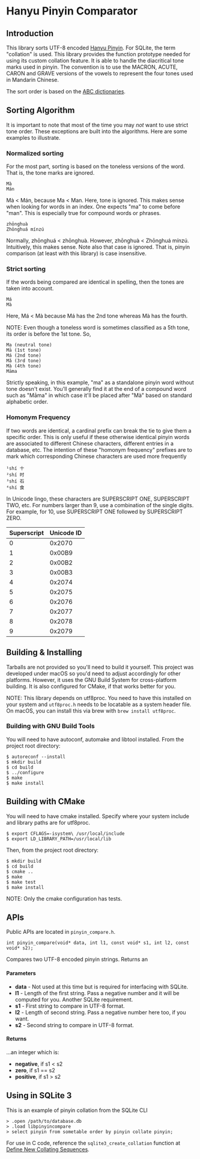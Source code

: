 # Hanyu Pinyin Comparator
## Introduction
This library sorts UTF-8 encoded [Hanyu Pinyin](https://en.wikipedia.org/wiki/Pinyin). For SQLite, the term "collation" is used. This library provides the function prototype needed for using its custom collation feature. It is able to handle the diacritical tone marks used in pinyin. The convention is to use the MACRON, ACUTE, CARON and GRAVE versions of the vowels to represent the four tones used in Mandarin Chinese.

The sort order is based on the [ABC dictionaries](http://wenlin.com/abc).

## Sorting Algorithm
It is important to note that most of the time you may _not_ want to use strict tone order. These exceptions are built into the algorithms. Here are some examples to illustrate.

### Normalized sorting
For the most part, sorting is based on the toneless versions of the word. That is, the tone marks are ignored.

    Mà
    Mán

Mà < Mán, because Ma < Man. Here, tone is ignored. This makes sense when looking for words in an index. One expects "ma" to come before "man". This is especially true for compound words or phrases.

    zhōnghuà
    Zhōnghuá mínzú

Normally, zhōnghuá < zhōnghuà. However, zhōnghuà < Zhōnghuá mínzú. Intuitively, this makes sense. Note also that case is ignored. That is, pinyin comparison (at least with this library) is case insensitive.

### Strict sorting
If the words being compared are identical in spelling, then the tones are taken into account.

    Má
    Mà

Here, Má < Mà because Má has the 2nd tone whereas Mà has the fourth.

NOTE: Even though a toneless word is sometimes classified as a 5th tone, its order is before the 1st tone. So,

    Ma (neutral tone)
    Mā (1st tone)
    Má (2nd tone)
    Mǎ (3rd tone)
    Mà (4th tone)
    Māma

Strictly speaking, in this example, "ma" as a standalone pinyin word without tone doesn't exist. You'll generally find it at the end of a compound word such as "Māma" in which case it'll be placed after "Mà" based on standard alphabetic order.

### Homonym Frequency
If two words are identical, a cardinal prefix can break the tie to give them a specific order. This is only useful if these otherwise identical pinyin words are associated to different Chinese characters, different entries in a database, etc. The intention of these "homonym frequency" prefixes are to mark which corresponding Chinese characters are used more frequently

    ¹shí 十
    ²shí 时
    ³shí 石
    ⁴shí 食

In Unicode lingo, these characters are SUPERSCRIPT ONE, SUPERSCRIPT TWO, etc. For numbers larger than 9, use a combination of the single digits. For example, for 10, use SUPERSCRIPT ONE followed by SUPERSCRIPT ZERO.

Superscript | Unicode ID
---|---
0|0x2070
1|0x00B9
2|0x00B2
3|0x00B3
4|0x2074
5|0x2075
6|0x2076
7|0x2077
8|0x2078
9|0x2079

## Building & Installing
Tarballs are not provided so you'll need to build it yourself. This project was developed under macOS so you'd need to adjust accordingly for other platforms. However, it uses the GNU Build System for cross-platform building. It is also configured for CMake, if that works better for you.

NOTE: This library depends on utf8proc. You need to have this installed on your system and `utf8proc.h` needs to be locatable as a system header file. On macOS, you can install this via brew with `brew install utf8proc`.

### Building with GNU Build Tools
You will need to have autoconf, automake and libtool installed. From the project root directory:

```
$ autoreconf --install
$ mkdir build
$ cd build
$ ../configure
$ make
$ make install
```

## Building with CMake
You will need to have cmake installed. Specify where your system include and library paths are for utf8proc.

```
$ export CFLAGS=-isystem\ /usr/local/include
$ export LD_LIBRARY_PATH=/usr/local/lib
```

Then, from the project root directory:

```
$ mkdir build
$ cd build
$ cmake ..
$ make
$ make test
$ make install
```

NOTE: Only the cmake configuration has tests.

## APIs

Public APIs are located in `pinyin_compare.h`.

    int pinyin_compare(void* data, int l1, const void* s1, int l2, const void* s2);

Compares two UTF-8 encoded pinyin strings. Returns an
#### Parameters
- **data** - Not used at this time but is required for interfacing with SQLite.
- **l1** - Length of the first string. Pass a negative number and it will be computed for you. Another SQLite requirement.
- **s1** - First string to compare in UTF-8 format.
- **l2** - Length of second string. Pass a negative number here too, if you want.
- **s2** - Second string to compare in UTF-8 format.

#### Returns
...an integer which is:
- **negative**, if s1 < s2
- **zero**, if s1 == s2
- **positive**, if s1 > s2

## Using in SQLite 3
This is an example of pinyin collation from the SQLite CLI

```
> .open /path/to/database.db
> .load libpinyincompare
> select pinyin from sometable order by pinyin collate pinyin;
```

For use in C code, reference the `sqlite3_create_collation` function at [Define New Collating Sequences](https://www.sqlite.org/c3ref/create_collation.html).
